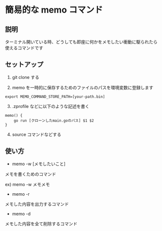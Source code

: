 # 簡易的な memo コマンド

## 説明

ターミナル開いている時、どうしても即座に何かをメモしたい衝動に駆られたら使えるコマンドです

## セットアップ

1. git clone する

2. memo を一時的に保存するためのファイルのパスを環境変数に登録します

`export MEMO_COMMAND_STORE_PATH=[your-path.bin]`

3. .zprofile などに以下のような記述を書く

```
memo() {
    go run [クローンしたmain.goのパス] $1 $2
}
```

4. source コマンドなどする

## 使い方

- memo -w [メモしたいこと]

メモを書くためのコマンド

ex) memo -w メモメモ

- memo -r

メモした内容を出力するコマンド

- memo -d

メモした内容を全て削除するコマンド
